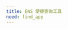 ```yaml
---
title: ENS 便捷查询工具
need: find_app
---
```


<ul id="find-list" class="find-list">
</ul>

<script>
// 本页面以 Javascript 为主，修改前，请先将内容格式化，方便查看。
// 每组数据表示：
// [ ( with input ), 链接前缀, 链接后缀, 需要输入到文本框的内容格式, 查询标题, placeholder]
// [ ( without input ), 链接, 查询标题]
var linkArray = [
    [
        false,
        "https://duneanalytics.com/makoto/ens",
        "ENS 实时情况概览（利用 Dune Analytics）",
    ],
    [
        false,
        "https://duneanalytics.com/makoto/ens-released-to-be-released-names",
        "ENS 即将释放和最新注册的域名（利用 Dune Analytics）",
    ],
    [
        false,
        "https://cn.etherscan.com/enslookup",
        "最新注册的 ENS 域名（利用 Etherscan）"
    ],
    [
        false,
        "https://cn.etherscan.com/token/tokenholderchart/0x57f1887a8bf19b14fc0df6fd9b2acc9af147ea85",
        "ENS 域名持有数量排名（利用 Etherscan，不准确，仅供参考）"
    ],
    [
        false,
        "https://cn.etherscan.com/accounts/label/ens",
        "ENS 智能合约地址列表（利用 Etherscan）"
    ],
    [
        false,
        "https://opensea.io/assets/ens?search[sortAscending]=false&search[sortBy]=LAST_SALE_DATE",
        "最新售出的 ENS 域名（在 OpenSea）"
    ],
    [
        false,
        "https://opensea.io/assets/ens",
        "最新挂单的 ENS 域名（在 OpenSea）"
    ],
    [
        true,
        "https://app.ens.domains/name/",
        "",
        "name",
        "查询某个 ENS 域名的详细信息（利用 ENS 管理器）",
        "请输入 ENS 域名"
    ],
    [
        true,
        "https://cn.etherscan.com/enslookup-search?search=",
        "",
        "name",
        "查询某个 ENS 域名有关的历史交易（利用 Etherscan）",
        "请输入 ENS 域名"
    ],
    [
        true,
        "https://cn.etherscan.com/token/0x57f1887a8bf19b14fc0df6fd9b2acc9af147ea85?a=",
        "#inventory",
        "token",
        "查询某个 TOKENID 对应的 ENS 域名",
        "请输入 token id"
    ],
    [
        true,
        "https://cn.etherscan.com/enslookup-search?search=",
        "",
        "address",
        "查询某个地址的反向解析记录",
        "请输入以太坊地址"
    ],
    [
        true,
        "https://app.ens.domains/address/",
        "",
        "address",
        "查看某个地址持有的 ENS 域名（利用 ENS 管理器）",
        "请输入以太坊地址"
    ],
    [
        true,
        "https://cn.etherscan.com/token/0x57f1887a8bf19b14fc0df6fd9b2acc9af147ea85?a=",
        "#inventory",
        "address",
        "查看某个地址持有的 ENS 域名（利用 Etherscan，不准确，仅供参考）",
        "请输入以太坊地址"
    ]
];
</script>
